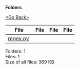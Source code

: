 **Folders**

[&lt;Go Back&gt;](../right.html)

  

<table><thead><tr class="header"><th><strong>File</strong></th><th><strong>File</strong></th><th><strong>File</strong></th><th><strong>File</strong></th></tr></thead><tbody><tr class="odd"><td><a href="regex.py">regex.py</a> </td><td></td><td></td><td></td></tr></tbody></table>

Folders: 1  
Files: 1  
Size of all files: 369 KB
